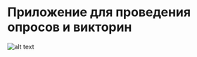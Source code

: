 # Приложение для проведения опросов и викторин

![alt text]("C:\Users\фвьшт\Downloads\xno0ofz8.png")
